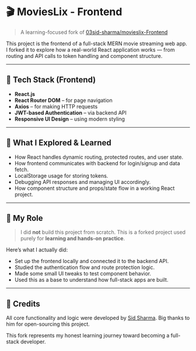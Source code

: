 # 🎬 MoviesLix - Frontend

> A learning-focused fork of [03sid-sharma/movieslix-Frontend](https://github.com/03sid-sharma/movieslix-Frontend)

This project is the frontend of a full-stack MERN movie streaming web app. I forked it to explore how a real-world React application works — from routing and API calls to token handling and component structure.

---

## 🚀 Tech Stack (Frontend)

- **React.js**
- **React Router DOM** – for page navigation
- **Axios** – for making HTTP requests
- **JWT-based Authentication** – via backend API
- **Responsive UI Design** – using modern styling

---

## 🧠 What I Explored & Learned

- How React handles dynamic routing, protected routes, and user state.
- How frontend communicates with backend for login/signup and data fetch.
- LocalStorage usage for storing tokens.
- Debugging API responses and managing UI accordingly.
- How component structure and props/state flow in a working React project.

---

## 📌 My Role

> I did **not** build this project from scratch. This is a forked project used purely for **learning and hands-on practice**.

Here’s what I actually did:

- Set up the frontend locally and connected it to the backend API.
- Studied the authentication flow and route protection logic.
- Made some small UI tweaks to test component behavior.
- Used this as a base to understand how full-stack apps are built.

---

## 🙏 Credits

All core functionality and logic were developed by [Sid Sharma](https://github.com/03sid-sharma). Big thanks to him for open-sourcing this project.

This fork represents my honest learning journey toward becoming a full-stack developer.
